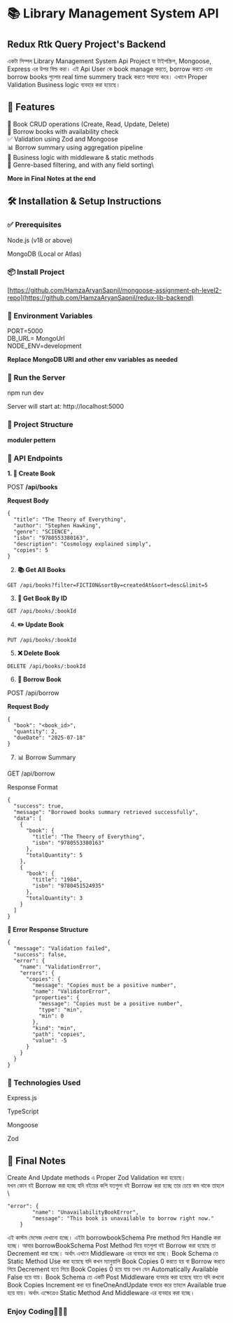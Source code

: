 # 📚 Library Management System API
## Redux Rtk Query Project's Backend
একটা সিম্পল Library Management System Api Project যা টাইপস্ক্রিপ, Mongoose, Express এর উপর বিল্ড করা। এই Api User কে book manage করতে, borrow করতে এবং borrow books গুলোর real time summery track করতে সাহায্য করে। এখানে Proper Validation Business logic ব্যবহার করা হয়েছে।

## 🚀 Features
📖 Book CRUD operations (Create, Read, Update, Delete)\
🔄 Borrow books with availability check\
✅ Validation using Zod and Mongoose\
📊 Borrow summary using aggregation pipeline\
🧠 Business logic with middleware & static methods\
📎 Genre-based filtering, and with any field sorting\


**More in Final Notes at the end**








## 🛠 Installation & Setup Instructions
### ✅ Prerequisites
Node.js (v18 or above)

MongoDB (Local or Atlas)


### 📦 Install Project

[https://github.com/HamzaAryanSapnil/mongoose-assignment-ph-level2-repo](https://github.com/HamzaAryanSapnil/redux-lib-backend)





### 🔐 Environment Variables
PORT=5000\
DB_URL= MongoUrl\
NODE_ENV=development

**Replace MongoDB URI and other env variables as needed**

### 🚀 Run the Server

npm run dev

Server will start at: http://localhost:5000



### 📁 Project Structure

**moduler pettern**

### 📌 API Endpoints


**1. 📘 Create Book**

POST **/api/books**

**Request Body**
```
{
  "title": "The Theory of Everything",
  "author": "Stephen Hawking",
  "genre": "SCIENCE",
  "isbn": "9780553380163",
  "description": "Cosmology explained simply",
  "copies": 5
}
```
2. **📚 Get All Books**
```
GET /api/books?filter=FICTION&sortBy=createdAt&sort=desc&limit=5
```
3. **📖 Get Book By ID**
```
GET /api/books/:bookId
```
4. **✏️ Update Book**
```
PUT /api/books/:bookId
```
5. **❌ Delete Book**
```
DELETE /api/books/:bookId
```
6. **🔄 Borrow Book**

POST /api/borrow

**Request Body**
```
{
  "book": "<book_id>",
  "quantity": 2,
  "dueDate": "2025-07-18"
}
```
7. 📊 Borrow Summary

GET /api/borrow

Response Format
```
{
  "success": true,
  "message": "Borrowed books summary retrieved successfully",
  "data": [
    {
      "book": {
        "title": "The Theory of Everything",
        "isbn": "9780553380163"
      },
      "totalQuantity": 5
    },
    {
      "book": {
        "title": "1984",
        "isbn": "9780451524935"
      },
      "totalQuantity": 3
    }
  ]
}
```
**🚨 Error Response Structure**
```
{
  "message": "Validation failed",
  "success": false,
  "error": {
    "name": "ValidationError",
    "errors": {
      "copies": {
        "message": "Copies must be a positive number",
        "name": "ValidatorError",
        "properties": {
          "message": "Copies must be a positive number",
          "type": "min",
          "min": 0
        },
        "kind": "min",
        "path": "copies",
        "value": -5
      }
    }
  }
}
```
### 🧠 Technologies Used

Express.js

TypeScript

Mongoose

Zod

## 🏁 Final Notes
Create And Update methods এ Proper Zod Validation করা হয়েছে। \
যখন কোন বই Borrow করা হচ্ছে যদি বইয়ের কপি যতগুলা বই Borrow করা হচ্ছে তার চেয়ে কম থাকে তাহলে \
```
"error": {
        "name": "UnavailabilityBookError",
        "message": "This book is unavailable to borrow right now."
    }
```


এই কাস্টম মেসেজ দেখানো হচ্ছে। এইটা borrowbookSchema Pre method দিয়ে Handle করা হচ্ছে। 
আবার borrowBookSchema Post Method দিয়ে যতগুলা বই Borrow করা হয়েছে তা Decrement করা হচ্ছে। অর্থাৎ এখানে Middleware এর ব্যবহার করা হচ্ছে। 
Book Schema তে Static Method Use করা হয়েছে যদি কখন ম্যানুয়ালি Book Copies 0 করতে হয় বা Borrow করতে গিয়ে Decrement হতে গিয়ে Book Copies 0 হয়ে যায় তখন যেন Automatically Available False হয়ে যায়।
Book Schema তে একটি Post Middleware ব্যবহার করা হয়েছে যাতে যদি কখনো Book Copies Increment করা হয় fineOneAndUpdate ব্যবহার করে তাহলে Available true হয়ে যায়। অর্থাৎ এক্ষেত্রেও Static Method And Middleware এর ব্যবহার করা হচ্ছে।

### Enjoy Coding🎉🎉🎉 
